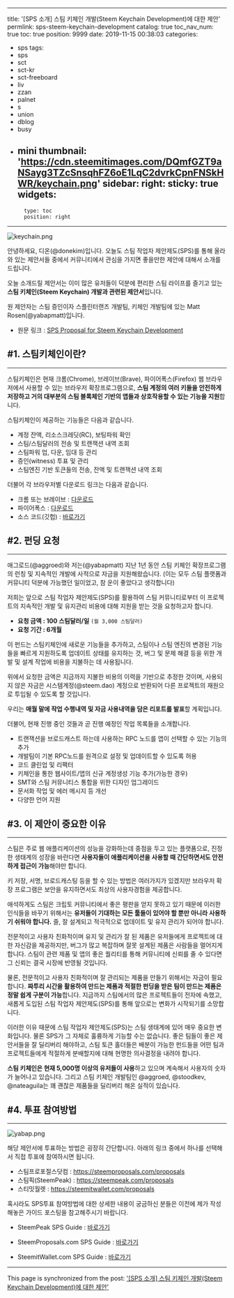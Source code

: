 
---
title: '[SPS 소개] 스팀 키체인 개발(Steem Keychain Development)에 대한 제안'
permlink: sps-steem-keychain-development
catalog: true
toc_nav_num: true
toc: true
position: 9999
date: 2019-11-15 00:38:03
categories:
- sps
tags:
- sps
- sct
- sct-kr
- sct-freeboard
- liv
- zzan
- palnet
- s
- union
- dblog
- busy
- mini
thumbnail: 'https://cdn.steemitimages.com/DQmfGZT9aNSayg3TZcSnsqhFZ6oE1LqC2dvrkCpnFNSkHWR/keychain.png'
sidebar:
    right:
        sticky: true
widgets:
    -
        type: toc
        position: right
---


![keychain.png](https://cdn.steemitimages.com/DQmfGZT9aNSayg3TZcSnsqhFZ6oE1LqC2dvrkCpnFNSkHWR/keychain.png)

안녕하세요, 디온(@donekim)입니다. 오늘도 스팀 작업자 제안제도(SPS)를 통해 올라와 있는 제안서들 중에서 커뮤니티에서 관심을 가지면 좋을만한 제안에 대해서 소개를 드립니다.

오늘 소개드릴 제안서는 이미 많은 유저들이 덕분에 편리한 스팀 라이프를 즐기고 있는 **스팀 키체인(Steem Keychain) 개발과 관련된 제안서**입니다. 

원 제안자는 스팀 증인이자 스플린터랜즈 개발팀, 키체인 개발팀에 있는 Matt Rosen(@yabapmatt)입니다. 

- 원문 링크 : [SPS Proposal for Steem Keychain Development](https://steemit.com/steem-keychain/@yabapmatt/sps-proposal-for-steem-keychain-development)


## #1. 스팀키체인이란?
---

스팀키체인은 현재 크롬(Chrome), 브레이브(Brave), 파이어폭스(Firefox) 웹 브라우저에서 사용할 수 있는 브라우저 확장프로그램으로, **스팀 계정의 여러 키들을 안전하게 저장하고 거의 대부분의 스팀 블록체인 기반의 앱들과 상호작용할 수 있는 기능을 지원**합니다. 

스팀키체인이 제공하는 기능들은 다음과 같습니다.

- 계정 잔액, 리소스크레딧(RC), 보팅파워 확인
- 스팀/스팀달러의 전송 및 트랜잭션 내역 조회
- 스팀파워 업, 다운, 임대 등 관리
- 증인(witness) 투표 및 관리
- 스팀엔진 기반 토큰들의 전송, 잔액 및 트랜잭션 내역 조회

더불어 각 브라우저별 다운로드 링크는 다음과 같습니다.

- 크롬 또는 브레이브 : [다운로드](https://chrome.google.com/webstore/detail/steem-keychain/lkcjlnjfpbikmcmbachjpdbijejflpcm?hl=en)
- 파이어폭스 : [다운로드](https://addons.mozilla.org/en-US/firefox/addon/steem-keychain/)
- 소스 코드(깃헙) : [바로가기](https://github.com/MattyIce/steem-keychain)

## #2. 펀딩 요청
---

애그로드(@aggroed)와 저는(@yabapmatt) 지난 1년 동안 스팀 키체인 확장프로그램의 런칭 및 지속적인 개발에 사적으로 자금을 지원해왔습니다. (이는 모두 스팀 플랫폼과 커뮤니티 덕분에 가능했던 일이었고, 참 운이 좋았다고 생각합니다)

저희는 앞으로 스팀 작업자 제안제도(SPS)를 활용하여 스팀 커뮤니티로부터 이 프로젝트의 지속적인 개발 및 유지관리 비용에 대해 지원을 받는 것을 요청하고자 합니다.

- **요청 금액 : 100 스팀달러/일** `(월 3,000 스팀달러)`
- **요청 기간 : 6개월**

이 펀드는 스팀키체인에 새로운 기능들을 추가하고, 스팀이나 스팀 엔진의 변경된 기능들을 빠르게 지원하도록 업데이트 상태를 유지하는 것, 버그 및 문제 해결 등을 위한 개발 및 설계 작업에 비용을 지불하는 데 사용됩니다.

위에서 요청한 금액은 지금까지 지불한 비용의 이력을 기반으로 추정한 것이며, 사용되지 않은 자금은 시스템계정(@steem.dao) 계정으로 반환되어 다른 프로젝트의 재원으로 투입될 수 있도록 할 것입니다.

우리는 **매월 말에 작업 수행내역 및 자금 사용내역을 담은 리포트를 발표**할 계획입니다.

더불어, 현재 진행 중인 것들과 곧 진행 예정인 작업 목록들을 소개합니다.

- 트랜잭션을 브로드캐스트 하는데 사용하는 RPC 노드를 앱이 선택할 수 있는 기능의 추가
- 개발팀이 기본 RPC노드를 원격으로 설정 및 업데이트할 수 있도록 허용
- 코드 클린업 및 리팩터
- 키체인을 통한 웹사이트/앱의 신규 계정생성 기능 추가(가능한 경우)
- SMT와 스팀 커뮤니티스 통합을 위한 디자인 업그레이드
- 문서화 작업 및 에러 메시지 등 개선
- 다양한 언어 지원

## #3. 이 제안이 중요한 이유
---

스팀은 주로 웹 애플리케이션의 성능을 강화하는데 중점을 두고 있는 플랫폼으로, 진정한 생태계의 성장을 바란다면 **사용자들이 애플리케이션을 사용할 때 간단하면서도 안전하게 접근이 가능**해야만 합니다.  

키 저장, 서명, 브로드캐스팅 등을 할 수 있는 방법은 여러가지가 있겠지만 브라우저 확장 프로그램은 보안을 유지하면서도 최상의 사용자경험을 제공합니다.

애석하게도 스팀은 크립토 커뮤니티에서 좋은 평판을 얻지 못하고 있기 때문에 이러한 인식들을 바꾸기 위해서는 **유저들이 기대하는 모든 툴들이 있어야 할 뿐만 아니라 사용하기 쉬워야 합니다.** 즐, 잘 설계되고 적극적으로 업데이트 및 유지 관리가 되어야 합니다.

전문적이고 사용자 친화적이며 유지 및 관리가 잘 된 제품은 유저들에게 프로젝트에 대한 자신감을 제공하지만, 버그가 많고 복잡하며 잘못 설계된 제품은 사람들을 멀어지게 합니다. 스팀이 관련 제품 및 앱의 좋은 퀄리티를 통해 커뮤니티에 신뢰를 줄 수 있다면 그 신뢰는 결국 시장에 반영될 것입니다.

물론, 전문적이고 사용자 친화적이며 잘 관리되는 제품을 만들기 위해서는 자금이 필요합니다. **짜투리 시간을 활용하여 만드는 제품과 적절한 펀딩을 받은 팀이 만드는 제품은 정말 쉽게 구분이 가능**합니다. 지금까지 스팀에서의 많은 프로젝트들이 전자에 속했고, 새롭게 도입된 스팀 작업자 제안제도(SPS)를 통해 앞으로는 변화가 시작되기를 소망합니다.

이러한 이유 때문에 스팀 작업자 제안제도(SPS)는 스팀 생태계에 있어 매우 중요한 변화입니다. 물론 SPS가 그 자체로 훌륭하게 기능할 수는 없습니다. 좋은 팀들이 좋은 제안서들을 잘 딜리버리 해야하고, 스팀 토큰 홀더들은 배분이 가능한 펀드들을 어떤 팀과 프로젝트들에게 적절하게 분배할지에 대해 현명한 의사결정을 내려야 합니다.

**스팀 키체인은 현재 5,000명 이상의 유저들이 사용**하고 있으며 계속해서 사용자의 숫자가 늘어나고 있습니다. 그리고 스팀 키체인 개발팀인 @aggroed, @stoodkev, @nateaguila는 꽤 괜찮은 제품들을 딜리버리 해온 실적이 있습니다.

## #4. 투표 참여방법
---
![yabap.png](https://ipfs.busy.org/ipfs/QmNyK8rhrkvur8PHgf9rrNXhtPsJLkBUDP1rJQWQuLsjQc)


해당 제안서에 투표하는 방법은 굉장히 간단합니다. 아래의 링크 중에서 하나를 선택해서 직접 투표에 참여하시면 됩니다.

- 스팀프로포절스닷컴 : https://steemproposals.com/proposals
- 스팀픽(SteemPeak) : https://steempeak.com/proposals
- 스티밋월렛 : https://steemitwallet.com/proposals

혹시라도 SPS투표 참여방법에 대한 상세한 내용이 궁금하신 분들은 이전에 제가 작성해놓은 가이드 포스팅을 참고해주시기 바랍니다.

- SteemPeak SPS Guide : [바로가기](https://www.steemcoinpan.com/sct/@donekim/4cw7w2)

- SteemProposals.com SPS Guide : [바로가기](https://www.steemcoinpan.com/sct/@donekim/steem-proposals)

- SteemitWallet.com SPS Guide : [바로가기](https://www.steemcoinpan.com/sct/@donekim/sps-ui)

- - -

This page is synchronized from the post: ['[SPS 소개] 스팀 키체인 개발(Steem Keychain Development)에 대한 제안'](https://steemit.com/@donekim/sps-steem-keychain-development)
